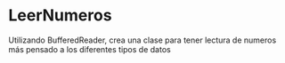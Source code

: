 # LeerNumeros
Utilizando BufferedReader, crea una clase para tener lectura de numeros más pensado a los diferentes tipos de datos
